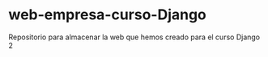 # web-empresa-curso-Django
Repositorio para almacenar la web que hemos creado para el curso Django 2
